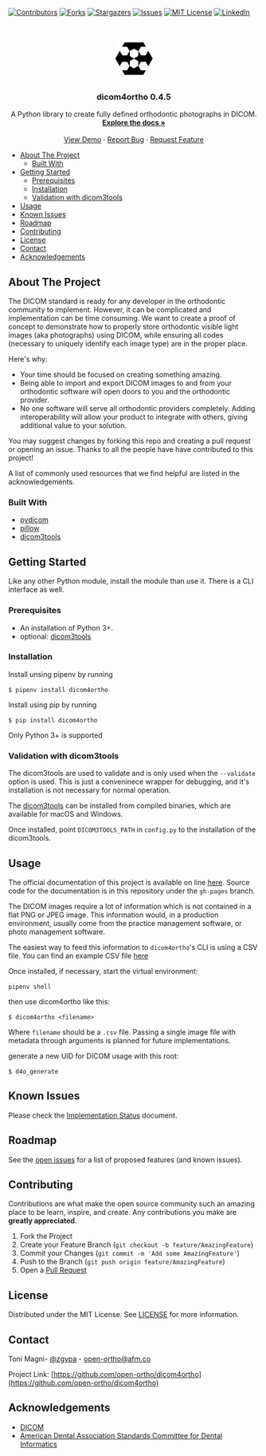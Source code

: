 [![Contributors][contributors-shield]][contributors-url]
[![Forks][forks-shield]][forks-url]
[![Stargazers][stars-shield]][stars-url]
[![Issues][issues-shield]][issues-url]
[![MIT License][license-shield]][license-url]
[![LinkedIn][linkedin-shield]][linkedin-url]

<!-- PROJECT LOGO -->
<br />
<p align="center">
  <a href="https://github.com/open-ortho/dicom4ortho">
    <img src="https://raw.githubusercontent.com/open-ortho/dicom4ortho/master/images/open-ortho.png" alt="Logo" width="80" height="80">
  </a>

  <h3 align="center">dicom4ortho 0.4.5</h3>

  <p align="center">
    A Python library to create fully defined orthodontic photographs in DICOM.
    <br />
    <a href="https://open-ortho.github.io/dicom4ortho/"><strong>Explore the docs »</strong></a>
    <br />
    <br />
    <a href="https://github.com/open-ortho/dicom4ortho">View Demo</a>
    ·
    <a href="https://github.com/open-ortho/dicom4ortho/issues">Report Bug</a>
    ·
    <a href="https://github.com/open-ortho/dicom4ortho/issues">Request Feature</a>
  </p>
</p>

<!-- TABLE OF CONTENTS -->
- [About The Project](#about-the-project)
  - [Built With](#built-with)
- [Getting Started](#getting-started)
  - [Prerequisites](#prerequisites)
  - [Installation](#installation)
  - [Validation with dicom3tools](#validation-with-dicom3tools)
- [Usage](#usage)
- [Known Issues](#known-issues)
- [Roadmap](#roadmap)
- [Contributing](#contributing)
- [License](#license)
- [Contact](#contact)
- [Acknowledgements](#acknowledgements)


<!-- ABOUT THE PROJECT -->
## About The Project

The DICOM standard is ready for any developer in the orthodontic community to
implement. However, it can be complicated and implementation can be time
consuming. We want to create a proof of concept to demonstrate how to
properly store orthodontic visible light images (aka photographs) using
DICOM, while ensuring all codes (necessary to uniquely identify each image
type) are in the proper place.

Here's why:

* Your time should be focused on creating something amazing.
* Being able to import and export DICOM images to and from your orthodontic
  software will open doors to you and the orthodontic provider.
* No one software will serve all orthodontic providers completely. Adding
  interoperability will allow your product to integrate with others, giving
  additional value to your solution.

You may suggest changes by forking this repo and creating a pull request or
opening an issue. Thanks to all the people have have contributed to this
project!

A list of commonly used resources that we find helpful are listed in the
acknowledgements.

### Built With

* [pydicom](https://pydicom.github.io/)
* [pillow](https://python-pillow.org/)
* [dicom3tools](https://www.dclunie.com/dicom3tools.html)

<!-- GETTING STARTED -->
## Getting Started

Like any other Python module, install the module than use it. There is a CLI
interface as well.

### Prerequisites

- An installation of Python 3+.
- optional: [dicom3tools](https://www.dclunie.com/dicom3tools.html)

### Installation

Install unsing pipenv by running

    $ pipenv install dicom4ortho

Install using pip by running

    $ pip install dicom4ortho

Only Python 3+ is supported

### Validation with dicom3tools

The dicom3tools are used to validate and is only used when the `--validate`
option is used. This is just a conveninece wrapper for debugging, and it's
installation is not necessary for normal operation.

The [dicom3tools](https://www.dclunie.com/dicom3tools.html) can be installed
from compiled binaries, which are available for macOS and Windows.

Once installed, point `DICOM3TOOLS_PATH` in `config.py` to the installation
of the dicom3tools.

<!-- USAGE EXAMPLES -->
## Usage

The official documentation of this project is available on line
[here](https://open-ortho.github.io/dicom4ortho). Source code for the
documentation is in this repository under the `gh-pages` branch.

The DICOM images require a lot of information which is not contained in a
flat PNG or JPEG image. This information would, in a production environment,
usually come from the practice management software, or photo management
software.

The easiest way to feed this information to `dicom4ortho`'s CLI is using a
CSV file. You can find an example CSV file [here](resources/example/input_from.csv)

Once installed, if necessary, start the virtual environment:

    pipenv shell

then use dicom4ortho like this:

    $ dicom4ortho <filename>

Where `filename` should be a `.csv` file. Passing a single image file with
metadata through arguments is planned for future implementations.

generate a new UID for DICOM usage with this root:

    $ d4o_generate

## Known Issues

Please check the [Implementation Status](docs/IMPLEMENTATION_STATUS.md)
document.

<!-- ROADMAP -->
## Roadmap

See the [open issues](https://github.com/open-ortho/dicom4ortho/issues) for a list of proposed features (and known issues).

<!-- CONTRIBUTING -->
## Contributing

Contributions are what make the open source community such an amazing place to be learn, inspire, and create. Any contributions you make are **greatly appreciated**.

1. Fork the Project
2. Create your Feature Branch (`git checkout -b feature/AmazingFeature`)
3. Commit your Changes (`git commit -m 'Add some AmazingFeature'`)
4. Push to the Branch (`git push origin feature/AmazingFeature`)
5. Open a [Pull Request](https://docs.github.com/en/github/collaborating-with-issues-and-pull-requests/creating-a-pull-request)

<!-- LICENSE -->
## License

Distributed under the MIT License. See [LICENSE](LICENSE) for more information.

<!-- CONTACT -->
## Contact

Toni Magni- [@zgypa](https://twitter.com/zgypa) - open-ortho@afm.co

Project Link: [https://github.com/open-ortho/dicom4ortho](https://github.com/open-ortho/dicom4ortho)

<!-- ACKNOWLEDGEMENTS -->
## Acknowledgements

- [DICOM](https://www.webpagefx.com/tools/emoji-cheat-sheet)
- [American Dental Association Standards Committee for Dental Informatics](https://www.ada.org/en/science-research/dental-standards/standards-committee-on-dental-informatics)

<!-- MARKDOWN LINKS & IMAGES -->
<!-- https://www.markdownguide.org/basic-syntax/#reference-style-links -->
[contributors-shield]: https://img.shields.io/github/contributors/open-ortho/dicom4ortho.svg?style=for-the-badge
[contributors-url]: https://github.com/open-ortho/dicom4ortho/graphs/contributors
[forks-shield]: https://img.shields.io/github/forks/open-ortho/dicom4ortho.svg?style=for-the-badge
[forks-url]: https://github.com/open-ortho/dicom4ortho/network/members
[stars-shield]: https://img.shields.io/github/stars/open-ortho/dicom4ortho.svg?style=for-the-badge
[stars-url]: https://github.com/open-ortho/dicom4ortho/stargazers
[issues-shield]: https://img.shields.io/github/issues/open-ortho/dicom4ortho.svg?style=for-the-badge
[issues-url]: https://github.com/open-ortho/dicom4ortho/issues
[license-shield]: https://img.shields.io/github/license/open-ortho/dicom4ortho.svg?style=for-the-badge
[license-url]: https://github.com/open-ortho/dicom4ortho/blob/master/LICENSE
[linkedin-shield]: https://img.shields.io/badge/-LinkedIn-black.svg?style=for-the-badge&logo=linkedin&colorB=555
[linkedin-url]: https://linkedin.com/in/open-ortho
[product-screenshot]: images/screenshot.png
[example-csv-url]: resources/example/input_from.csv
